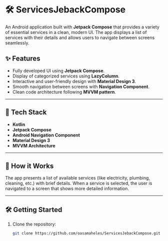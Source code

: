# 🛠️ ServicesJebackCompose

An Android application built with **Jetpack Compose** that provides a variety of essential services in a clean, modern UI. The app displays a list of services with their details and allows users to navigate between screens seamlessly.

## ✨ Features

- Fully developed UI using **Jetpack Compose**.
- Display of categorized services using **LazyColumn**.
- Interactive and user-friendly design with **Material Design 3**.
- Smooth navigation between screens with **Navigation Component**.
- Clean code architecture following **MVVM pattern**.

---

## 🚀 Tech Stack

- **Kotlin**
- **Jetpack Compose**
- **Android Navigation Component**
- **Material Design 3**
- **MVVM Architecture**

---

## 🧠 How it Works

The app presents a list of available services (like electricity, plumbing, cleaning, etc.) with brief details. When a service is selected, the user is navigated to a screen that shows more detailed information.

---

## 🛠️ Getting Started

1. Clone the repository:
   ```bash
   git clone https://github.com/oasamaheles/ServicesJebackCompose.git
